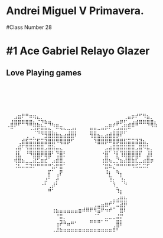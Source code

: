 # Andrei Miguel V Primavera.
#Class Number 28 
# #1 Ace Gabriel Relayo Glazer
## Love Playing games
## ⠀⠀⠀⠀⠀⠀⠀⠀⠀⠀⠀⠀⠀⠀⠀⠀⠀⠀⠀⠀⠀⠀⠀⠀⠀⠀⠀⠀⠀⠀⠀⠀⠀⠀⠀⠀⠀⠀
⠀⠀⣠⣶⠟⠛⠶⢶⣄⡀⠀⠀⠀⠀⠀⠀⠀⠀⠀⠀⠀⠀⠀⠀⠀⠀⠀⠀⠀⠀⠀⢀⣤⡶⠞⠋⠻⣦⡀⠀
⠀⣼⣿⡿⠿⢿⣿⣦⣌⡙⠷⢶⣄⣀⠀⠀⠀⠀⠀⠀⠀⠀⠀⠀⠀⠀⠀⣀⣠⡶⠟⣋⣠⣴⣾⠿⠿⢿⣿⣆
⠈⠛⠁⠀⠀⠀⠠⢽⣟⣿⣷⣦⡈⠛⠻⠦⢤⣴⡆⠀⠀⠀⣶⣶⠤⠶⠟⠋⣡⣴⣾⣿⠛⠉⠀⠀⠀⠀⠈⠉
⠀⠀⠀⠀⠀⢀⠀⡀⠈⠙⣻⣿⣿⣷⣦⣴⣾⣿⠇⠀⠀⠀⢻⣿⣦⣄⣴⣾⣿⡿⠏⠁⠀⠀⠀⠀⠀⠀⠀⠀
⠀⠀⠀⢀⣾⣯⣭⣭⣯⣭⣽⣿⣿⠻⢿⣿⡿⠋⠀⠀⠀⠀⠀⠹⣿⣿⡿⠿⣿⡿⣿⣯⣭⣭⣽⣽⣦⡀⠀⠀
⠀⠀⢠⣾⠋⢻⣿⣿⣿⣿⣠⣿⣷⣤⣄⠀⠀⠀⠀⠀⠀⠀⠀⠀⠀⠀⣠⣴⣿⣿⣿⣿⣿⣿⣠⣿⠻⣧⡀⠀
⠀⠀⢸⣇⠀⠘⠻⣿⣿⡿⣿⣿⠃⢙⣿⡃⠀⠀⠀⠀⠀⠀⠀⠀⠀⠐⣿⠁⠘⡇⢹⣿⣿⣿⣿⡏⠀⣸⡇⠀
⠀⠀⢾⣿⣦⣀⣀⣽⣋⣶⣞⠁⣠⣾⣿⡀⠀⠀⠀⠀⠀⠀⠀⠀⠀⢰⣿⢦⣀⡙⣦⣼⣿⣷⣏⣀⣴⣿⡶⠀
⠀⠀⠨⠧⠤⠭⠽⠟⠛⠛⠛⠛⣵⠟⣿⠁⠀⠀⠀⠀⠀⠀⠀⠀⠀⠈⣿⠷⣌⠛⠛⠛⠛⠻⠯⠥⠭⠏⠀⠀
⠀⠀⠀⠀⠀⠀⠀⠀⠀⠀⠀⡏⠁⢀⡟⠀⠀⠀⠀⠀⠀⠀⠀⠀⠀⠀⠸⡆⠀⠳⡄⠀⠀⠀⠀⠀⠀⠀⠀⠀
⠀⠀⠀⠀⠀⠀⠀⠀⠀⠀⣰⠃⠀⡼⠀⠀⠀⠀⠀⠀⠀⠀⠀⠀⠀⠀⠀⢹⡄⠀⢱⡄⠀⠀⠀⠀⠀⠀⠀⠀
⠀⠀⠀⠀⠀⠀⠀⠀⠀⠐⠃⢀⡼⠃⠀⠀⠀⠀⠀⠀⠀⠀⠀⠀⠀⠀⠀⠀⠹⡀⠀⠙⠀⠀⠀⠀⠀⠀⠀⠀
⠀⠀⠀⠀⠀⠀⠀⠀⠀⠀⠀⠛⠁⠀⠀⠀⠀⠀⠀⠀⠀⠀⠀⠀⠀⠀⠀⠀⠀⠹⡆⠀⠀⠀⠀⠀⠀⠀⠀⠀
⠀⠀⠀⠀⠀⠀⠀⠀⠀⠀⠀⠀⠀⠀⠀⠀⠀⠀⠀⠀⠀⠀⠀⠀⠀⠀⠀⠀⣀⣠⣶⣦⠀⠀⠀⠀⠀⠀⠀⠀
⠀⠀⠀⠀⠀⠀⠀⠀⠀⠀⠀⠀⠀⠀⠀⠀⠀⠀⠀⠀⠀⠀⠀⢀⣀⣤⣶⠞⠋⣉⣽⡿⠀⠀⠀⠀⠀⠀⠀⠀
⠀⠀⠀⠀⠀⠀⠀⠀⠀⠀⠀⠀⢰⣦⣤⣤⣤⣤⣤⣶⠾⠿⠟⠻⣭⠟⠲⠞⠉⠀⣿⠇⠀⠀⠀⠀⠀⠀⠀⠀
⠀⠀⠀⠀⠀⠀⠀⠀⠀⠀⠀⠀⠀⠘⣿⡀⠀⠀⠀⠀⠀⠀⠀⠈⠁⠀⣀⣀⣀⣼⡟⠀⠀⠀⠀⠀⠀⠀⠀⠀
⠀⠀⠀⠀⠀⠀⠀⠀⠀⠀⠀⠀⠀⢠⡽⠷⣤⠶⠂⠀⠀⠀⠛⠛⠛⠁⠉⠀⠀⣿⡇⠀⠀⠀⠀⠀⠀⠀⠀⠀
⠀⠀⠀⠀⠀⠀⠀⠀⠀⠀⠀⠀⢀⣸⣦⣤⣤⣤⣤⣤⣤⣤⣤⣤⣤⣤⣤⣤⣾⠏⠀⠀⠀⠀⠀⠀⠀⠀⠀⠀
⠀⠀⠀⠀⠀⠀⠀⠀⠀⠀⠀⠀⠀⠀⠀⠀⠀⠀⠀⠀⠀⠀⠀⠀⠀⠀⠀⠀⠀⠀⠀⠀⠀⠀
⠀⠀⠀⠀⠀⠀⠀⠀⠀⠀⠀⠀⠀⠀⠀⠀⠀⠀⠀⠀⠀
